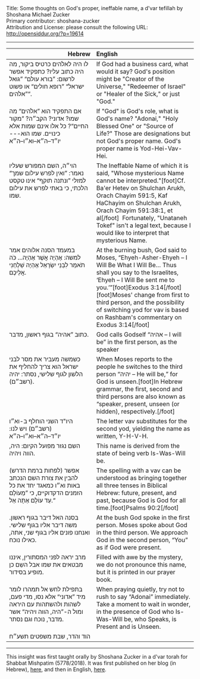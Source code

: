 <html>
<head></head>
<body>
Title: Some thoughts on God's proper, ineffable name, a d'var tefillah by Shoshana Michael Zucker<br />
Primary contributor: shoshana-zucker<br />
Attribution and License: please consult the following URL: <a href="http://opensiddur.org/?p=19614">http://opensiddur.org/?p=19614</a>
<p />
<hr />

<table style="margin-left: auto;margin-right: auto;" class="draggable">
<thead><tr><th id="x" style="text-align: right;">Hebrew</th><th style="text-align: left;">English</th></tr></thead>
<tbody>
<tr><td style="vertical-align:top;" width="46%">
<div class="commentary"><span lang="he">
לו היה לאלֹהים כרטיס ביקור, מה היה כתוב עליו? 
כתפקיד אפשר לרשום: ”בורא עולם“ ”גואל ישראל“ ”רופא חולים“ או פשוט ”אלֹהים“.
</span></div></td>

<td style="vertical-align:top;" width="53%">
<div class="english">
If God had a business card, what would it say? 
God's position might be "Creator of the Universe," "Redeemer of Israel" or "Healer of the Sick," or just "God."
</div></td></tr>


<tr><td style="vertical-align:top;" width="46%">
<div class="commentary"><span lang="he">
אם התפקיד הוא ”אלֹהים“ מה שמו? 
אדוני? הקב״ה? ”מקור החיים“? 
כל אלו אינם שמות אלא כינויים. 
שמו הוא--- יו״ד–ה״א–וא״ו–ה״א
</span></div></td>

<td style="vertical-align:top;" width="53%">
<div class="english">
If "God" is God's role, what is God's name? 
"Adonai," "Holy Blessed One" or "Source of Life?" 
Those are designations but not God's proper name. 
God's proper name is Yod-Hei-Vav-Hei. 
</div></td></tr>


<tr><td style="vertical-align:top;" width="46%">
<div class="commentary"><span lang="he">
הוי״ה, השם המפורש שעליו נאמר: ”ואין לפרש עילום שמך“ 
למזלי ”ונתנה תוקף“ אינו טקסט הלכתי, כי באתי לפרש את עילום שמו.
</span></div></td>

<td style="vertical-align:top;" width="53%">
<div class="english">
The Ineffable Name of which it is said, "Whose mysterious Name cannot be interpreted."[foot]Cf. Ba'er Hetev on Shulchan Arukh, Orach Chayim 591:5, Kaf HaChayim on Shulchan Arukh, Orach Chayim 591:38:1, et al[/foot]&nbsp;
Fortunately, "Unataneh Tokef" isn't a legal text, because I would like to interpret that mysterious Name.
</div></td></tr>


<tr><td style="vertical-align:top;" width="46%">
<div class="commentary"><span lang="he">
במעמד הסנה אלוהים אמר למשה:
אֶהְיֶה אֲשֶׁר אֶהְיֶה... 
כֹּה תֹאמַר לִבְנֵי יִשְׂרָאֵל אֶהְיֶה שְׁלָחַנִי אֲלֵיכֶם.
</span></div></td>

<td style="vertical-align:top;" width="53%">
<div class="english">
At the burning bush, God said to Moses, 
“Ehyeh-Asher-Ehyeh – I ‎Will Be What I Will Be… 
Thus shall ‎you say to the ‎Israelites, ‘Ehyeh – I Will Be sent me to you.’”[foot]Exodus 3:14[/foot]‎[foot]Moses' change from first to third person, and the possibility of switching yod for vav is based on Rashbam's commentary on <a hre="http://mg.alhatorah.org/Full/Shemot/3.14#e1n4">Exodus 3:14</a>[/foot]
</div></td></tr>


<tr><td style="vertical-align:top;" width="46%">
<div class="commentary"><span lang="he">
כתוב ”אהיה“ בגוף ראשון, מדבר.
</span></div></td>

<td style="vertical-align:top;" width="53%">
<div class="english">
‎God calls Godself “‎אהיה‎ – I will be” in the first person, as the speaker
</div></td></tr>


<tr><td style="vertical-align:top;" width="46%">
<div class="commentary"><span lang="he">
כשמשה מעביר את מסר לבני ישראל 
הוא צריך להחליף את הלשון לגוף שלישי, 
נסתר: יהיה (רשב״ם).
</span></div></td>

<td style="vertical-align:top;" width="53%">
<div class="english">
When Moses reports to the people 
he switches to the third person “‎יהיה‎ – He will ‎be,” 
for God is unseen.[foot]In Hebrew grammar, the first, second and third persons are also known as “speaker, ‎present, unseen (or hidden), respectively.[/foot]
</div></td></tr>


<tr><td style="vertical-align:top;" width="46%">
<div class="commentary"><span lang="he">
היו"ד השני הוחלף ב-וא״ו (רשב״ם) ויש לנו:
יו״ד–ה״א–וא״ו–ה״א
</span></div></td>

<td style="vertical-align:top;" width="53%">
<div class="english">
The ‎letter vav substitutes for the second yod, yielding ‎the name as written, 
Y-H-V-H.
</div></td></tr>


<tr><td style="vertical-align:top;" width="46%">
<div class="commentary"><span lang="he">
השם נגזר מפועל הקיום: היה, הווה ויהיה.
</span></div></td>

<td style="vertical-align:top;" width="53%">
<div class="english">
This name is derived from the state of being verb Is-Was-Will be. ‎
</div></td></tr>


<tr><td style="vertical-align:top;" width="46%">
<div class="liturgy"><span lang="he">
אפשר (לפחות ברמת הדרש) להבין את צורת השם הנכתב באות וא״ו כמאגד יחד את כל הזמנים הדקדוקיים, 
כי ”מֵעוֹלָם עַד עוֹלָם אַתָּה אֵל.“
</span></div></td>

<td style="vertical-align:top;" width="53%">
<div class="english">
The spelling with a vav can be understood as bringing together all three tenses in ‎Biblical Hebrew: future, present, and past, 
because God is God for all time.‎[foot]Psalms 90:2[/foot]
</div></td></tr>


<tr><td style="vertical-align:top;" width="46%">
<div class="commentary"><span lang="he">
בסנה האל דיבר בגוף ראשון. 
משה דיבר אליו בגוף שלישי. 
ואנחנו פונים אליו בגוף שני, אתה, כאילו נוכח.
</span></div></td>

<td style="vertical-align:top;" width="53%">
<div class="english">
At the bush God spoke in the first person. 
Moses spoke about God in the third person. 
We approach God in the second person, “You” as if God were present. ‎
</div></td></tr>


<tr><td style="vertical-align:top;" width="46%">
<div class="commentary"><span lang="he">
מרב יראה לפני המסתורין, איננו מבטאים את שמו אבל השֵם כן מופיע בסידור.
</span></div></td>

<td style="vertical-align:top;" width="53%">
<div class="english">
Filled with awe by the mystery, we do not pronounce this name, but it is ‎printed in our prayer book.‎
</div></td></tr>


<tr><td style="vertical-align:top;" width="46%">
<div class="commentary"><span lang="he">
בתפילת לחש אל תמהרו לומר מיד ”אדוני“ אלא נסו, 
מדי פעם, לשהות ולהשתהות עם היראה ומול ה-”היה, הווה ויהיה“ אשר מדבר, נוכח וגם נסתר.
</span></div></td>

<td style="vertical-align:top;" width="53%">
<div class="english">
When praying quietly, try not to rush to say “Adonai” immediately. 
Take a ‎moment to wait in wonder, in the presence of God who Is-Was-Will be, who Speaks, ‎is Present and is Unseen. ‎
</div></td></tr>


<tr><td style="vertical-align:top;" width="46%">
<div class="liturgy"><span lang="he">
הוד והדר, שבת משפטים תשע״ח
</span></div></td>

<td style="vertical-align:top;" width="53%">
<div class="english">

</div></td></tr>
</tbody></table>

<hr />

This insight was first taught orally by Shoshana Zucker in a d'var torah for Shabbat Mishpatim (5778/2018). It was first published on her blog (in Hebrew), <a href="https://kevakavanna.blogspot.com/2018/02/blog-post_17.html">here</a>, and then in English, <a href="https://www.facebook.com/groups/poems.meditations/permalink/1717356954993437/">here</a>.
</body>
</html>
